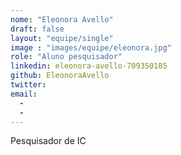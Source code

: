 ```yaml
---
nome: "Eleonora Avello"
draft: false
layout: "equipe/single"
image : "images/equipe/eleonora.jpg"
role: "Aluno pesquisador"
linkedin: eleonora-avello-709350185
github: EleonoraAvello
twitter: 
email:
  - 
  - 
---
```

Pesquisador de IC

